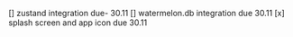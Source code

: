 [] zustand integration due- 30.11
[] watermelon.db integration due 30.11
[x] splash screen and app icon due 30.11
